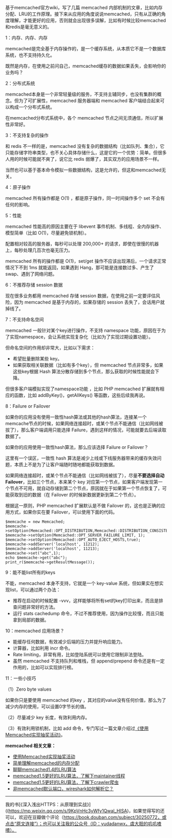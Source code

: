 基于memcached官方wiki，写了几篇 memcached 内部机制的文章，比如内存分配、LRU的工作原理。接下来从应用的角度说说memcached，只有从正确的角度理解，才能更好的应用，否则就会出现很多误解，比如有时候比较memcached和redis是毫无意义的。

1：内存、内存、内存

memcached是完全基于内存操作的，是一个缓存系统，从本质它不是一个数据库系统，也不支持持久化。

既然是内存，在使用之前问自己，memcached缓存的数据如果丢失，会影响你的业务吗？

2：分布式系统

memcached本身是一个非常轻量级的服务，不支持主辅同步，也没有集群的概念。但为了可扩展性，memcached 服务器端和 memcached 客户端结合起来可以构成一个分布式系统。

在memcached分布式系统中，各个 memcached 节点之间无须通信，所以扩展性非常好。

3：不支持复杂的操作

和 redis 不一样的是，memcached 没有复杂的数据结构（比如队列、集合），它只能存储字符串类型，也不关心具体存储什么，这是它的一个优势：简单。但很多人用的时候可能就不爽了，说它比 redis 弱爆了，其实双方的应用场景不一样。

当然也可以基于基本命令模拟一些数据结构，这是允许的，但这和memcached无关。

4：原子操作

memcached 所有操作都是 O(1) ，都是原子操作，同一时间操作多个 set 不会有任何的影响。

5：性能

memcached 性能高的原因主要在于 libevent 事件机制、多线程、全内存操作、模型简单（比如 O(1)，尽量避免锁机制）。

配置相对较高的服务器，每秒可以处理 200,000+ 的请求，即使在很慢的机器上，每秒处理几百次也毫无压力。

memcached 所有的操作都是 O(1)，set/get 操作不应该出现滞后，一个请求正常情况下不到 1ms 就能返回，如果遇到 Hang，那可能是连接数过多、产生了 swap、遇到了网络问题。
 
6：不推荐存储 session 数据

现在很多业务都用 memcached 存储 session 数据，在使用之前一定要评估风险，因为 memcached 是基于内存的，如果存储的 session 丢失了，会话用户就掉线了。

7：不支持命名空间

memcached 一般针对某个key进行操作，不支持 namespace 功能，原因在于为了实现namespace，会让系统实现复杂化（比如为了实现过期设置功能）。
 
但命名空间的作用却非常大，比如以下需求：

- 希望批量删除某些 key。
- 如果获取相关联数据（比如有多个key），但 memcached 节点非常多，如果这些key根据 Hash 算法分散存储到多个节点，那么获取的时候性能就会下降。 

但很多客户端模拟实现了namespace功能 ，比如 PHP memcached 扩展就有相应的函数，比如 addByKey()，getAllKeys() 等函数，这些后续我再说。

8：Failure or Failover

如果你的应用没有使用一致性hash算法或其他的hash算法，连接某一个memcache节点的时候，如果网络连接超时，或某个节点不能通信（比如网线被拔了），那么客户端调用只能选择 Failure，遇到这样的情况，可能就要去后端读取数据了。

如果你的应用使用一致性hash算法，那么应该选择 Failure or Failover？

这里有一个误区，一致性 hash 算法是减少上线或下线服务器带来的缓存失效问题，本质上不是为了让客户端随时随地都能获取到数据。

如果网络连接超时，或某个节点不能通信（比如网线被拔了），尽量**不要选择自动 Failover**，比如三个节点，本来某个 key 对应第一个节点，如果客户端发现第一个节点不可用，就自动存储到第二个节点，原因就在于如果第一个节点恢复了，可能获取到旧的数据（在 Failover 的时候新数据更新到第二个节点）。

根据这一原则，PHP memcached 扩展默认是不做 Failover 的，这也是正确的应用方式，如果你实在要 Failover，可以使用下面的代码。

```
$memcache = new Memcached;
$memcache->setOption(Memcached::OPT_DISTRIBUTION,Memcached::DISTRIBUTION_CONSISTENT);
$memcache->setOption(Memcached::OPT_SERVER_FAILURE_LIMIT, 1);
$memcache->setOption(Memcached::OPT_AUTO_EJECT_HOSTS,true);
$memcache->addServer('localhost', 11212);
$memcache->addServer('localhost', 11213);
$memcache->set("abc",1);
echo $memcache->get("abc");
print_r($memcache->getResultMessage());
```

9：能不能list所有的keys
 
不能，memcached 本身不支持，它就是一个 key-value 系统，但如果实在想实现list，可以通过两个办法：

- 推荐在启动的时候配置 -vvv，这样能够将所有set的key打印出来，而且是排查问题非常好的方法。
- 运行 stats cachedump 命令，不过不推荐使用，因为操作比较慢，而且只能拿到局部的数据。
 
10：memcached 应用场景？

- 能缓存任何数据，有效减少后端的压力并提升响应能力。
- 计算器，比如利用 incr 命令。
- Rate limiting，非常有用，比如登陆系统可以使用它限制非法登陆。
- 虽然 memcached 不支持队列和堆栈，但 append/prepend 命令还是有一定作用的，比如可以实现排行榜。

11：一些小技巧

（1）Zero byte values
 
如果你只是要使用 memcached 的key ，其对应的value没有任何价值，那么为了减少内存的使用，可以设置0字节长的值。

（2）尽量减少 key 长度，有效利用内存。
 
（3）有效利用锁机制，比如 add 命令，专门写过一篇文章介绍过[《使用Memcached实现抽奖活动》](https://mp.weixin.qq.com/s/agUU5ZjcVep-vPIKVjB6Fg)。

**memcached 相关文章：**

- [使用Memcached实现抽奖活动](https://mp.weixin.qq.com/s/agUU5ZjcVep-vPIKVjB6Fg)  
- [简单理解memcached的内存分配](https://mp.weixin.qq.com/s/8fs5YU8drC5vUt1RxOgifw) 
- [聊聊memcached1.4的LRU算法](https://mp.weixin.qq.com/s/hfXWGm2fuyeThHawEHub-w)
- [memcached1.5更好的LRU算法，了解下maintainer线程](https://mp.weixin.qq.com/s/BG3wpLOWQJrKd0_btxo1Tw) 
- [memcached1.5更好的LRU算法，了解下crawler爬虫](https://mp.weixin.qq.com/s/p40CJOlTITU-__D4t05D7g)  
- [非memcached默认端口，wireshark如何解析它？](https://mp.weixin.qq.com/s/OxjqA3b8JDubZiHsFxtu-w)

--- 

 我的书[《深入浅出HTTPS：从原理到实战》]((https://mp.weixin.qq.com/s/9KpVnHc3yWfy1Qwal_HISA)，如果觉得写的还可以，欢迎在豆瓣做个评论（https://book.douban.com/subject/30250772，或点击“原文连接”）；也可以关注我的公众号（ID：yudadanwx，虞大胆的叽叽喳喳）。